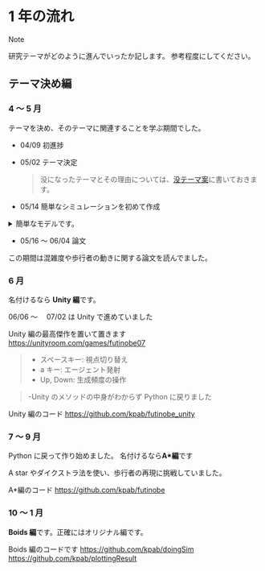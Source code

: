 # 1 年の流れ

> [!NOTE]
> 研究テーマがどのように進んでいったか記します。
> 参考程度にしてください。

## テーマ決め編

### 4 〜 5 月

テーマを決め、そのテーマに関連することを学ぶ期間でした。

- 04/09 初進捗

- 05/02 テーマ決定

  > 没になったテーマとその理由については、[没テーマ案](src/banned_heme_plan.md)に書いておきます。

- 05/14 簡単なシミュレーションを初めて作成

<details><summary>簡単なモデルです。</summary>

https://sintyoku01.streamlit.app/

- 歩行者はランダムな場所に同時に出現する。
- 歩行者は、右端に向かう
- 座標が被った場合、次のフレームは動かない
- 衝突を判定すると青 → 赤に色が変化する

</details>

- 05/16 〜 06/04 論文

この期間は混雑度や歩行者の動きに関する論文を読んでました。

### 6 月

名付けるなら **Unity 編**です。

06/06 〜　 07/02 は Unity で進めていました

Unity 編の最高傑作を置いて置きます
https://unityroom.com/games/futinobe07

> - スペースキー: 視点切り替え
> - a キー: エージェント発射
> - Up, Down: 生成頻度の操作

> -Unity のメソッドの中身がわからず Python に戻りました

Unity 編のコード
https://github.com/kpab/futinobe_unity

### 7 〜 9 月

Python に戻って作り始めました。
名付けるなら**A\*編**です

A star やダイクストラ法を使い、歩行者の再現に挑戦していました。

A\*編のコード https://github.com/kpab/futinobe

### 10 〜 1 月

**Boids 編**です。正確にはオリジナル編です。

Boids 編のコードです
https://github.com/kpab/doingSim
https://github.com/kpab/plottingResult
